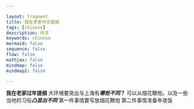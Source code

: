 ```yaml
---

layout: fragment
title: 我在老家作文提纲
tags: [chinese]
description: 作文
keywords: chinese
mermaid: false
sequence: false
flow: false
mathjax: false
mindmap: false
mindmap2: false

---
```


 **我在老家过年提纲**
大环境要突出与上海有***哪些不同*？**
可以从烟花鞭炮，以及一些当地的习俗***凸显出不同***
第一件事情要写放烟花鞭炮
第二件事情准备年夜饭
